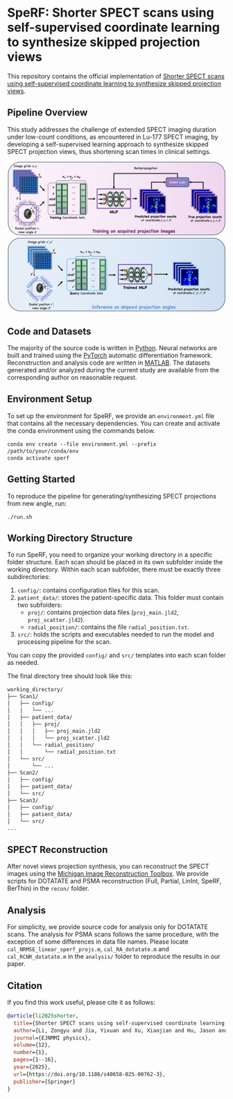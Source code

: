 # SpeRF: Shorter SPECT scans using self-supervised coordinate learning to synthesize skipped projection views

This repository contains the official implementation of
[Shorter SPECT scans using self-supervised coordinate learning to synthesize skipped projection views](https://doi.org/10.1186/s40658-025-00762-3).


## Pipeline Overview

This study addresses the challenge of extended SPECT imaging duration under low-count conditions, as encountered in Lu-177 SPECT imaging, by developing a self-supervised learning approach to synthesize skipped SPECT projection views, thus shortening scan times in clinical settings.

![Overview of the SpeRF pipeline](assets/sperf_overview.png)

## Code and Datasets

The majority of the source code is written in [Python](https://www.python.org). Neural networks are built and trained using the [PyTorch](https://pytorch.org/) automatic differentiation framework. Reconstruction and analysis code are written in [MATLAB](https://www.mathworks.com/products/matlab.html). The datasets generated and/or analyzed during the current study are available from the corresponding author on reasonable request.

## Environment Setup

To set up the environment for SpeRF, we provide an `environment.yml` file that contains all the necessary dependencies. You can create and activate the conda environment using the commands below. 

```
conda env create --file environment.yml --prefix /path/to/your/conda/env
conda activate sperf
```

## Getting Started

To reproduce the pipeline for generating/synthesizing SPECT projections from new angle, run:
```
./run.sh
```

## Working Directory Structure
To run SpeRF, you need to organize your working directory in a specific folder structure. Each scan should be placed in its own subfolder inside the working directory. Within each scan subfolder, there must be exactly three subdirectories:

1. `config/`: contains configuration files for this scan.
2. `patient_data/`: stores the patient-specific data. This folder must contain two subfolders:
   - `proj/`: contains projection data files (`proj_main.jld2`, `proj_scatter.jld2`).
   - `radial_position/`: contains the file `radial_position.txt`.
3. `src/`: holds the scripts and executables needed to run the model and processing pipeline for the scan.

You can copy the provided `config/` and `src/` templates into each scan folder as needed.

The final directory tree should look like this:

```
working_directory/
├── Scan1/
│   ├── config/
│   │   └── ...
│   ├── patient_data/
│   │   ├── proj/
│   │   │   ├── proj_main.jld2
│   │   │   └── proj_scatter.jld2
│   │   └── radial_position/
│   │       └── radial_position.txt
│   └── src/
│       └── ...
├── Scan2/
│   ├── config/
│   ├── patient_data/
│   └── src/
├── Scan3/
│   ├── config/
│   ├── patient_data/
│   └── src/
...
```

## SPECT Reconstruction

After novel views projection synthesis, you can reconstruct the SPECT images using the [Michigan Image Reconstruction Toolbox](https://web.eecs.umich.edu/~fessler/code/). We provide scripts for DOTATATE and PSMA reconstruction (Full, Partial, LinInt, SpeRF, BerThin) in the `recon/` folder. 

## Analysis

For simplicity, we provide source code for analysis only for DOTATATE scans. The analysis for PSMA scans follows the same procedure, with the exception of some differences in data file names. Please locate `cal_NRMSE_linear_sperf_projs.m`, `cal_RA_dotatate.m` and `cal_RCNR_dotatate.m` in the `analysis/` folder to reproduce the results in our paper. 

## Citation

If you find this work useful, please cite it as follows:

```bib
@article{li2025shorter,
  title={Shorter SPECT scans using self-supervised coordinate learning to synthesize skipped projection views},
  author={Li, Zongyu and Jia, Yixuan and Xu, Xiaojian and Hu, Jason and Fessler, Jeffrey A and Dewaraja, Yuni K},
  journal={EJNMMI physics},
  volume={12},
  number={1},
  pages={1--16},
  year={2025},
  url={https://doi.org/10.1186/s40658-025-00762-3},
  publisher={Springer}
}
```
